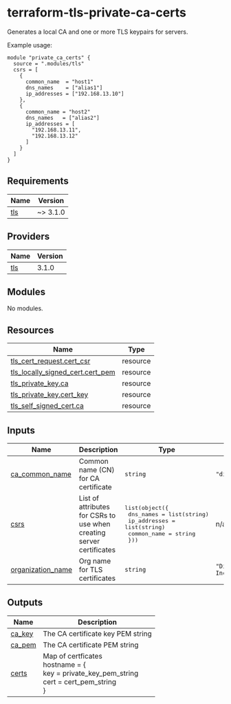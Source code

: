 # terraform-tls-private-ca-certs

Generates a local CA and one or more TLS keypairs for servers.

Example usage:
```hcl
module "private_ca_certs" {
  source = ".modules/tls"
  csrs = [
    {
      common_name  = "host1"
      dns_names    = ["alias1"]
      ip_addresses = ["192.168.13.10"]
    },
    {
      common_name = "host2"
      dns_names   = ["alias2"]
      ip_addresses = [
        "192.168.13.11",
        "192.168.13.12"
      ]
    }
  ]
}
```

<!-- BEGIN_TF_DOCS -->
## Requirements

| Name | Version |
|------|---------|
| <a name="requirement_tls"></a> [tls](#requirement\_tls) | ~> 3.1.0 |

## Providers

| Name | Version |
|------|---------|
| <a name="provider_tls"></a> [tls](#provider\_tls) | 3.1.0 |

## Modules

No modules.

## Resources

| Name | Type |
|------|------|
| [tls_cert_request.cert_csr](https://registry.terraform.io/providers/hashicorp/tls/latest/docs/resources/cert_request) | resource |
| [tls_locally_signed_cert.cert_pem](https://registry.terraform.io/providers/hashicorp/tls/latest/docs/resources/locally_signed_cert) | resource |
| [tls_private_key.ca](https://registry.terraform.io/providers/hashicorp/tls/latest/docs/resources/private_key) | resource |
| [tls_private_key.cert_key](https://registry.terraform.io/providers/hashicorp/tls/latest/docs/resources/private_key) | resource |
| [tls_self_signed_cert.ca](https://registry.terraform.io/providers/hashicorp/tls/latest/docs/resources/self_signed_cert) | resource |

## Inputs

| Name | Description | Type | Default | Required |
|------|-------------|------|---------|:--------:|
| <a name="input_ca_common_name"></a> [ca\_common\_name](#input\_ca\_common\_name) | Common name (CN) for CA certificate | `string` | `"diehlabs.com"` | no |
| <a name="input_csrs"></a> [csrs](#input\_csrs) | List of attributes for CSRs to use when creating server certificates | <pre>list(object({<br>    dns_names    = list(string)<br>    ip_addresses = list(string)<br>    common_name  = string<br>  }))</pre> | n/a | yes |
| <a name="input_organization_name"></a> [organization\_name](#input\_organization\_name) | Org name for TLS certificates | `string` | `"Diehlabs, Inc"` | no |

## Outputs

| Name | Description |
|------|-------------|
| <a name="output_ca_key"></a> [ca\_key](#output\_ca\_key) | The CA certificate key PEM string |
| <a name="output_ca_pem"></a> [ca\_pem](#output\_ca\_pem) | The CA certificate PEM string |
| <a name="output_certs"></a> [certs](#output\_certs) | Map of certficates<br>hostname = {<br>  key = private\_key\_pem\_string<br>  cert = cert\_pem\_string<br>} |
<!-- END_TF_DOCS -->
